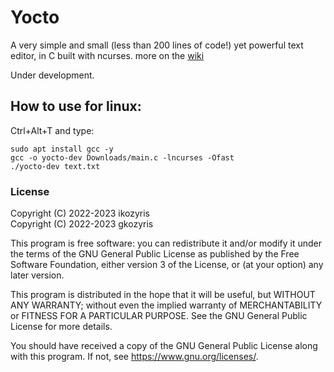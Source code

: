 # Yocto
A very simple and small (less than 200 lines of code!) yet powerful text editor, in C built with ncurses. more on the [wiki](https://github.com/ikozyris/yocto/wiki)

Under development.

## How to use for linux:
Ctrl+Alt+T and type:
```
sudo apt install gcc -y 
gcc -o yocto-dev Downloads/main.c -lncurses -Ofast
./yocto-dev text.txt
```

### License

Copyright (C) 2022-2023  ikozyris<br>
Copyright (C) 2022-2023  gkozyris

This program is free software: you can redistribute it and/or modify
it under the terms of the GNU General Public License as published by
the Free Software Foundation, either version 3 of the License, or
(at your option) any later version.

This program is distributed in the hope that it will be useful,
but WITHOUT ANY WARRANTY; without even the implied warranty of
MERCHANTABILITY or FITNESS FOR A PARTICULAR PURPOSE.  See the
GNU General Public License for more details.

You should have received a copy of the GNU General Public License
along with this program.  If not, see <https://www.gnu.org/licenses/>.

